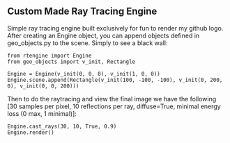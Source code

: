 ## Custom Made Ray Tracing Engine

Simple ray tracing engine built exclusively for fun to render my github logo.
After creating an Engine object, you can append objects defined in geo_objects.py to the scene.
Simply to see a black wall:

```
from rtengine import Engine
from geo_objects import v_init, Rectangle

Engine = Engine(v_init(0, 0, 0), v_init(1, 0, 0))
Engine.scene.append(Rectangle(v_init(100, -100, -100), v_init(0, 200, 0), v_init(0, 0, 200)))
```

Then to do the raytracing and view the final image we have the following [30 samples per pixel, 10 reflections per ray, diffuse=True, minimal energy loss (0 max, 1 minimal)]:
```
Engine.cast_rays(30, 10, True, 0.9)
Engine.render()
```